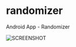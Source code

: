 # randomizer
 Android App - Randomizer
 
 ![SCREENSHOT](https://user-images.githubusercontent.com/33566589/84620531-753dc800-af02-11ea-9cce-d3eb0cdd61c1.png)

